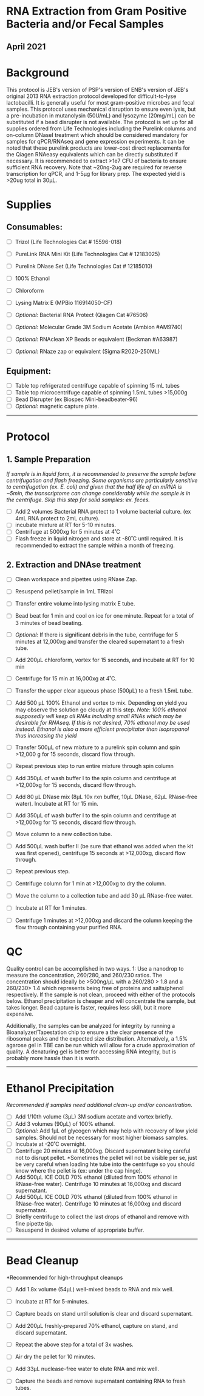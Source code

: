 # RNA Extraction from Gram Positive Bacteria and/or Fecal Samples
## April 2021

# Background

This protocol is JEB's version of PSP's version of ENB's version of JEB's original 2013 RNA extraction protocol developed for difficult-to-lyse lactobacilli. It is generally useful for most gram-positive microbes and fecal samples. This protocol uses mechanical disruption to ensure even lysis, but a pre-incubation in mutanolysin (50U/mL) and lysozyme (20mg/mL) can be substituted if a bead disrupter is not available. The protocol is set up for all supplies ordered from Life Technologies including the Purelink columns and on-column DNaseI treatment which should be considered mandatory for samples for qPCR/RNAseq and gene expression experiments. It can be noted that these purelink products are lower-cost direct replacements for the Qiagen RNAeasy equivalents which can be directly substituted if necessary. It is recommended to extract >1e7 CFU of bacteria to ensure sufficient RNA recovery. Note that ~20ng-2ug are required for reverse transcription for qPCR, and 1-5µg for library prep. The expected yield is >20ug total in 30µL.

# Supplies

## Consumables:
- [ ] Trizol (Life Technologies Cat # 15596-018)
- [ ] PureLink RNA Mini Kit (Life Technologies Cat # 12183025)
- [ ] Purelink DNase Set (Life Technologies Cat # 12185010)
- [ ] 100% Ethanol
- [ ] Chloroform
- [ ] Lysing Matrix E (MPBio 116914050-CF)
- [ ] *Optional:* Bacterial RNA Protect (Qiagen Cat #76506)
- [ ] *Optional:* Molecular Grade 3M Sodium Acetate (Ambion #AM9740)
- [ ] *Optional:* RNAclean XP Beads or equivalent (Beckman #A63987)
- [ ] *Optional:* RNaze zap or equivalent (Sigma R2020-250ML)


## Equipment:
- [ ] Table top refrigerated centrifuge capable of spinning 15 mL tubes
- [ ] Table top microcentrifuge capable of spinning 1.5mL tubes >15,000g
- [ ] Bead Disrupter (ex Biospec Mini-beadbeater-96)
- [ ] *Optional:* magnetic capture plate.

***

# Protocol

## 1. Sample Preparation
*If sample is in liquid form, it is recommended to preserve the sample before centrifugation and flash freezing. Some organisms are particularly sensitive to centrifugation (ex. E. coli) and given that the half life of an mRNA is ~5min, the transcriptome can change considerably while the sample is in the centrifuge. Skip this step for solid samples: ex. feces.*
- [ ] Add 2 volumes Bacterial RNA protect to 1 volume bacterial culture. (ex 4mL RNA protect to 2mL culture).
- [ ] incubate mixture at RT for 5-10 minutes.
- [ ] Centrifuge at 5000xg for 5 minutes at 4˚C
- [ ] Flash freeze in liquid nitrogen and store at -80˚C until required. It is recommended to extract the sample within a month of freezing.

## 2. Extraction and DNAse treatment
- [ ] Clean workspace and pipettes using RNase Zap.
- [ ] Resuspend pellet/sample in 1mL TRIzol
- [ ] Transfer entire volume into lysing matrix E tube.
- [ ] Bead beat for 1 min and cool on ice for one minute. Repeat for a total of 3 minutes of bead beating.
- [ ] *Optional:* If there is significant debris in the tube, centrifuge for 5 minutes at 12,000xg and transfer the cleared supernatant to a fresh tube.
- [ ] Add 200µL chloroform, vortex for 15 seconds, and incubate at RT for 10 min
- [ ] Centrifuge for 15 min at 16,000xg at 4˚C.
- [ ] Transfer the upper clear aqueous phase (500µL) to a fresh 1.5mL tube.
- [ ] Add 500 µL 100% Ethanol and vortex to mix. Depending on yield you may observe the solution go cloudy at this step. *Note: 100% ethanol supposedly will keep all RNAs including small RNAs which may be desirable for RNAseq. If this is not desired, 70% ethanol may be used instead. Ethanol is also a more efficient precipitator than isopropanol thus increasing the yield*
- [ ] Transfer 500µL of new mixture to a purelink spin column and spin >12,000 g for 15 seconds, discard flow through.
- [ ] Repeat previous step to run entire mixture through spin column
- [ ] Add 350µL of wash buffer I to the spin column and centrifuge at >12,000xg for 15 seconds, discard flow through.
- [ ] Add 80 µL DNase mix (8µL 10x rxn buffer, 10µL DNase, 62µL RNase-free water). Incubate at RT for 15 min.
- [ ] Add 350µL of wash buffer I to the spin column and centrifuge at >12,000xg for 15 seconds, discard flow through.
- [ ] Move column to a new collection tube.
- [ ] Add 500µL wash buffer II (be sure that ethanol was added when the kit was first opened), centrifuge 15 seconds at >12,000xg, discard flow through.
- [ ] Repeat previous step.
- [ ] Centrifuge column for 1 min at >12,000xg to dry the column.
- [ ] Move the column to a collection tube and add 30 µL RNase-free water.
- [ ] Incubate at RT for 1 minutes.
- [ ] Centrifuge 1 minutes at >12,000xg and discard the column keeping the flow through containing your purified RNA.


# QC
Quality control can be accomplished in two ways. 1: Use a nanodrop to measure the concentration, 260/280, and 260/230 ratios. The concentration should ideally be >500ng/µL with a 260/280 > 1.8 and a 260/230> 1.4 which represents being free of proteins and salts/phenol respectively. If the sample is not clean, proceed with either of the protocols below. Ethanol precipitation is cheaper and will concentrate the sample, but takes longer. Bead capture is faster, requires less skill, but it more expensive.

Additionally, the samples can be analyzed for integrity by running a Bioanalyzer/Tapestation chip to ensure a the clear presence of the ribosomal peaks and the expected size distribution. Alternatively, a 1.5% agarose gel in TBE can be run which will allow for a crude approximation of quality. A denaturing gel is better for accessing RNA integrity, but is probably more hassle than it is worth.

***

# Ethanol Precipitation
*Recommended if samples need additional clean-up and/or concentration*.
- [ ] Add 1/10th volume (3µL) 3M sodium acetate and vortex briefly.
- [ ] Add 3 volumes (90µL) of 100% ethanol.
- [ ] *Optional:* Add 1µL of glycogen which may help with recovery of low yield samples. Should not be necessary for most higher biomass samples.
- [ ] Incubate at -20˚C overnight.
- [ ] Centrifuge 20 minutes at 16,000xg. Discard supernatant being careful not to disrupt pellet. *Sometimes the pellet will not be visible per se, just be very careful when loading hte tube into the centrifuge so you should know where the pellet is (ex: under the cap hinge).
- [ ] Add 500µL ICE COLD 70% ethanol (diluted from 100% ethanol in RNase-free water). Centrifuge 10 minutes at 16,000xg and discard supernatant.
- [ ] Add 500µL ICE COLD 70% ethanol (diluted from 100% ethanol in RNase-free water). Centrifuge 10 minutes at 16,000xg and discard supernatant.
- [ ] Briefly centrifuge to collect the last drops of ethanol and remove with fine pipette tip.
- [ ] Resuspend in desired volume of appropriate buffer.

***

# Bead Cleanup
*Recommended for high-throughput cleanups
- [ ] Add 1.8x volume (54µL) well-mixed beads to RNA and mix well.
- [ ] Incubate at RT for 5-minutes.
- [ ] Capture beads on stand until solution is clear and discard supernatant.
- [ ] Add 200µL freshly-prepared 70% ethanol, capture on stand, and discard supernatant.
- [ ] Repeat the above step for a total of 3x washes.
- [ ] Air dry the pellet for 10 minutes.
- [ ] Add 33µL nuclease-free water to elute RNA and mix well.
- [ ] Capture the beads and remove supernatant containing RNA to fresh tubes.

